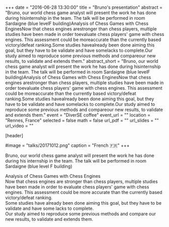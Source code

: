 +++
date = "2016-06-28 13:30:00"
title = "Bruno's presentation"
abstract = "Bruno, our world chess game analyst will present the work he has done during hisinternship in the team. The talk will be performed in room Sardaigne (blue levelF building)Analysis of Chess Games with Chess EnginesNow that chess engines arestronger than chess players, multiple studies have been made in order toevaluate chess players' game with chess engines. This assessment could be moreaccurate than the currently based victory/defeat ranking.Some studies havealready been done aiming this goal, but they have to be validate and have somelacks to complete.Our study aimed to reproduce some previous methods and compareour new results, to validate and extends them."
abstract_short = "Bruno, our world chess game analyst will present the work he has done during hisinternship in the team. The talk will be performed in room Sardaigne (blue levelF building)Analysis of Chess Games with Chess EnginesNow that chess engines arestronger than chess players, multiple studies have been made in order toevaluate chess players' game with chess engines. This assessment could be moreaccurate than the currently based victory/defeat ranking.Some studies havealready been done aiming this goal, but they have to be validate and have somelacks to complete.Our study aimed to reproduce some previous methods and compareour new results, to validate and extends them."
event = "DiverSE coffee"
event_url = ""
location = "Rennes, France"
selected = false
math = false
url_pdf = ""
url_slides = ""
url_video = ""


[header]

#image = "talks/20171012.png"
caption = "French :fr:"
+++


Bruno, our world chess game analyst will present the work he has done during his internship in the team. The talk will be performed in room Sardaigne (blue level F building)
<div>Analysis of Chess Games with Chess Engines</div>
<div></div>
<div>Now that chess engines are stronger than chess players, multiple studies have been made in order to evaluate chess players' game with chess engines. This assessment could be more accurate than the currently based victory/defeat ranking.</div>
<div>Some studies have already been done aiming this goal, but they have to be validate and have some lacks to complete.</div>
<div>Our study aimed to reproduce some previous methods and compare our new results, to validate and extends them.</div>
